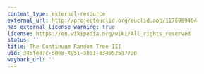 ```yaml
---
content_type: external-resource
external_url: http://projecteuclid.org/euclid.aop/1176989404
has_external_license_warning: true
license: https://en.wikipedia.org/wiki/All_rights_reserved
status: ''
title: The Continuum Random Tree III
uid: 345fe87c-50e8-4951-ab01-8349525a7720
wayback_url: ''
---
```

